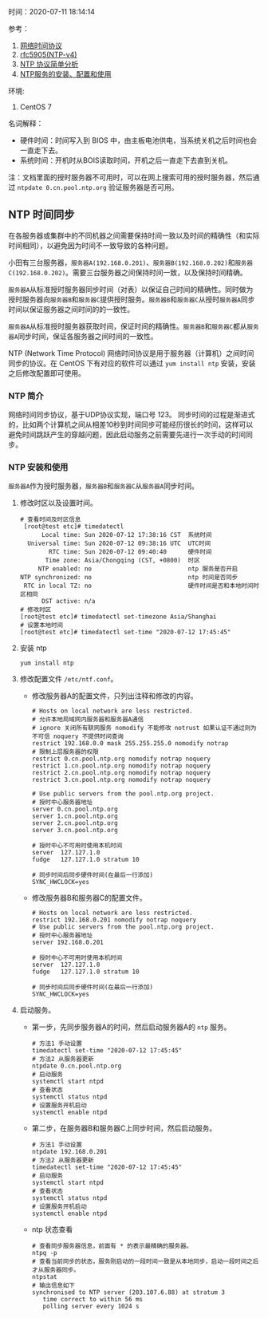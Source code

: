 时间：2020-07-11 18:14:14

参考：

1. [网络时间协议](https://zh.wikipedia.org/wiki/%E7%B6%B2%E8%B7%AF%E6%99%82%E9%96%93%E5%8D%94%E5%AE%9A)
2. [rfc5905(NTP-v4)](https://tools.ietf.org/pdf/rfc5905.pdf)
3. [NTP 协议简单分析](https://blog.srefan.com/2017/07/ntp-protocol/)
4. [NTP服务的安装、配置和使用 ](http://blog.sina.com.cn/s/blog_605fc9b20100r17u.html)

环境:

1. CentOS 7

名词解释：

* 硬件时间：时间写入到 BIOS 中，由主板电池供电，当系统关机之后时间也会一直走下去。
* 系统时间：开机时从BOIS读取时间，开机之后一直走下去直到关机。

注：文档里面的授时服务器不可用时，可以在网上搜索可用的授时服务器，然后通过 `ntpdate 0.cn.pool.ntp.org`  验证服务器是否可用。

## NTP 时间同步

在各服务器或集群中的不同机器之间需要保持时间一致以及时间的精确性（和实际时间相同），以避免因为时间不一致导致的各种问题。

小田有三台服务器，`服务器A(192.168.0.201)`、`服务器B(192.168.0.202)`和`服务器C(192.168.0.202)`。需要三台服务器之间保持时间一致，以及保持时间精确。

`服务器A`从标准授时服务器同步时间（对表）以保证自己时间的精确性。同时做为授时服务器向`服务器B`和`服务器C`提供授时服务。`服务器B`和`服务器C`从授时`服务器A`同步时间以保证服务器之间时间的的一致性。

`服务器A`从标准授时服务器获取时间，保证时间的精确性。`服务器B`和`服务器C`都从`服务器A`同步时间，保证各服务器之间时间的一致性。

NTP (Network Time Protocol) 网络时间协议是用于服务器（计算机）之间时间同步的协议。在 CentOS 下有对应的软件可以通过 `yum install ntp` 安装，安装之后修改配置即可使用。 

### NTP 简介  

网络时间同步协议，基于UDP协议实现，端口号 123。 同步时间的过程是渐进式的，比如两个计算机之间从相差10秒到时间同步可能经历很长的时间，这样可以避免时间跳跃产生的穿越问题，因此启动服务之前需要先进行一次手动的时间同步。

### NTP 安装和使用 

`服务器A`作为授时服务器，`服务器B`和`服务器C`从`服务器A`同步时间。

1. 修改时区以及设置时间。

    ```shell
    # 查看时间及时区信息
     [root@test etc]# timedatectl
          Local time: Sun 2020-07-12 17:38:16 CST  系统时间
      Universal time: Sun 2020-07-12 09:38:16 UTC  UTC时间
            RTC time: Sun 2020-07-12 09:40:40      硬件时间
           Time zone: Asia/Chongqing (CST, +0800)  时区
         NTP enabled: no                           ntp 服务是否开启
    NTP synchronized: no                           ntp 时间是否同步
     RTC in local TZ: no                           硬件时间是否和本地时间时区相同
          DST active: n/a
    # 修改时区
    [root@test etc]# timedatectl set-timezone Asia/Shanghai
    # 设置本地时间
    [root@test etc]# timedatectl set-time "2020-07-12 17:45:45"
    ```

2. 安装 ntp

    ```shell
    yum install ntp
    ```

3. 修改配置文件 `/etc/ntf.conf`。

    * 修改服务器A的配置文件，只列出注释和修改的内容。

        ```shell
        # Hosts on local network are less restricted.
        # 允许本地局域网内服务器和服务器A通信
        # ignore 关闭所有联网服务 nomodify 不能修改 notrust 如果认证不通过则为不可信 noquery 不提供时间查询
        restrict 192.168.0.0 mask 255.255.255.0 nomodify notrap
        # 限制上层服务器的权限
        restrict 0.cn.pool.ntp.org nomodify notrap noquery
        restrict 1.cn.pool.ntp.org nomodify notrap noquery
        restrict 2.cn.pool.ntp.org nomodify notrap noquery
        restrict 3.cn.pool.ntp.org nomodify notrap noquery
        
        # Use public servers from the pool.ntp.org project.
        # 授时中心服务器地址
        server 0.cn.pool.ntp.org
        server 1.cn.pool.ntp.org
        server 2.cn.pool.ntp.org
        server 3.cn.pool.ntp.org
    
        # 授时中心不可用时使用本机时间
        server  127.127.1.0
        fudge   127.127.1.0 stratum 10
        
        # 同步时间后同步硬件时间(在最后一行添加)
        SYNC_HWCLOCK=yes 
        ```
        
    * 修改服务器B和服务器C的配置文件。

        ```shell        
        # Hosts on local network are less restricted.
        restrict 192.168.0.201 nomodify notrap noquery
        # Use public servers from the pool.ntp.org project.
        # 授时中心服务器地址
        server 192.168.0.201
    
        # 授时中心不可用时使用本机时间
        server  127.127.1.0
        fudge   127.127.1.0 stratum 10
        
        # 同步时间后同步硬件时间(在最后一行添加)
        SYNC_HWCLOCK=yes 
        ```

3. 启动服务。

    * 第一步，先同步服务器A的时间，然后启动服务器A的 `ntp` 服务。

        ```shell
        # 方法1 手动设置
        timedatectl set-time "2020-07-12 17:45:45"
        # 方法2 从服务器更新
        ntpdate 0.cn.pool.ntp.org
        # 启动服务
        systemctl start ntpd
        # 查看状态
        systemctl status ntpd
        # 设置服务开机启动
        systemctl enable ntpd
        ```
    *  第二步，在服务器B和服务器C上同步时间，然后启动服务。

        ```shell
        # 方法1 手动设置
        ntpdate 192.168.0.201
        # 方法2 从服务器更新
        timedatectl set-time "2020-07-12 17:45:45"
        # 启动服务
        systemctl start ntpd
        # 查看状态
        systemctl status ntpd
        # 设置服务开机启动
        systemctl enable ntpd
        ```

    * ntp 状态查看

        ```shell
        # 查看同步服务器信息，前面有 * 的表示最精确的服务器。
        ntpq -p
        # 查看当前同步的状态，服务刚启动的一段时间一致是从本地同步，启动一段时间之后才从服务器同步。
        ntpstat
        # 输出信息如下
        synchronised to NTP server (203.107.6.88) at stratum 3
           time correct to within 56 ms
           polling server every 1024 s
        ```


